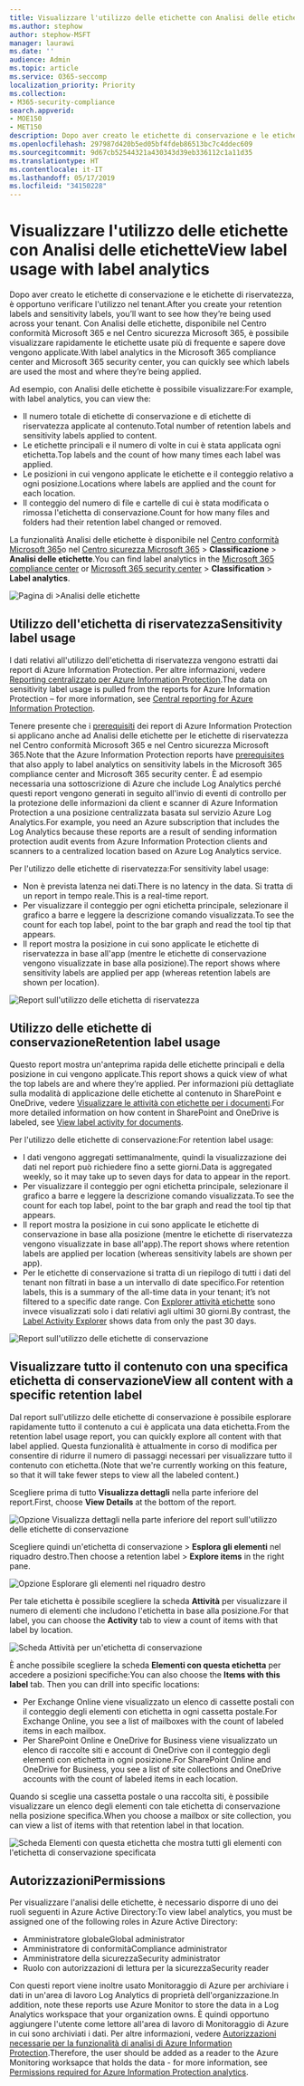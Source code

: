 ```yaml
---
title: Visualizzare l'utilizzo delle etichette con Analisi delle etichette
ms.author: stephow
author: stephow-MSFT
manager: laurawi
ms.date: ''
audience: Admin
ms.topic: article
ms.service: O365-seccomp
localization_priority: Priority
ms.collection:
- M365-security-compliance
search.appverid:
- MOE150
- MET150
description: Dopo aver creato le etichette di conservazione e le etichette di riservatezza, è opportuno verificare l'utilizzo nel tenant. Con Analisi delle etichette, disponibile nel Centro conformità Microsoft 365 e nel Centro sicurezza Microsoft 365, è possibile visualizzare rapidamente le etichette usate più di frequente e sapere dove vengono applicate.
ms.openlocfilehash: 297987d420b5ed05bf4fdeb86513bc7c4ddec609
ms.sourcegitcommit: 9d67cb52544321a430343d39eb336112c1a11d35
ms.translationtype: HT
ms.contentlocale: it-IT
ms.lasthandoff: 05/17/2019
ms.locfileid: "34150228"
---
```

# <a name="view-label-usage-with-label-analytics"></a><span data-ttu-id="3d7cc-104">Visualizzare l'utilizzo delle etichette con Analisi delle etichette</span><span class="sxs-lookup"><span data-stu-id="3d7cc-104">View label usage with label analytics</span></span>

<span data-ttu-id="3d7cc-105">Dopo aver creato le etichette di conservazione e le etichette di riservatezza, è opportuno verificare l'utilizzo nel tenant.</span><span class="sxs-lookup"><span data-stu-id="3d7cc-105">After you create your retention labels and sensitivity labels, you’ll want to see how they’re being used across your tenant.</span></span> <span data-ttu-id="3d7cc-106">Con Analisi delle etichette, disponibile nel Centro conformità Microsoft 365 e nel Centro sicurezza Microsoft 365, è possibile visualizzare rapidamente le etichette usate più di frequente e sapere dove vengono applicate.</span><span class="sxs-lookup"><span data-stu-id="3d7cc-106">With label analytics in the Microsoft 365 compliance center and Microsoft 365 security center, you can quickly see which labels are used the most and where they’re being applied.</span></span>

<span data-ttu-id="3d7cc-107">Ad esempio, con Analisi delle etichette è possibile visualizzare:</span><span class="sxs-lookup"><span data-stu-id="3d7cc-107">For example, with label analytics, you can view the:</span></span>

- <span data-ttu-id="3d7cc-108">Il numero totale di etichette di conservazione e di etichette di riservatezza applicate al contenuto.</span><span class="sxs-lookup"><span data-stu-id="3d7cc-108">Total number of retention labels and sensitivity labels applied to content.</span></span>
- <span data-ttu-id="3d7cc-109">Le etichette principali e il numero di volte in cui è stata applicata ogni etichetta.</span><span class="sxs-lookup"><span data-stu-id="3d7cc-109">Top labels and the count of how many times each label was applied.</span></span>
- <span data-ttu-id="3d7cc-110">Le posizioni in cui vengono applicate le etichette e il conteggio relativo a ogni posizione.</span><span class="sxs-lookup"><span data-stu-id="3d7cc-110">Locations where labels are applied and the count for each location.</span></span>
- <span data-ttu-id="3d7cc-111">Il conteggio del numero di file e cartelle di cui è stata modificata o rimossa l'etichetta di conservazione.</span><span class="sxs-lookup"><span data-stu-id="3d7cc-111">Count for how many files and folders had their retention label changed or removed.</span></span>

<span data-ttu-id="3d7cc-112">La funzionalità Analisi delle etichette è disponibile nel [Centro conformità Microsoft 365](https://compliance.microsoft.com/labelanalytics)o nel [Centro sicurezza Microsoft 365](https://security.microsoft.com/labelanalytics) > **Classificazione** > **Analisi delle etichette**.</span><span class="sxs-lookup"><span data-stu-id="3d7cc-112">You can find label analytics in the [Microsoft 365 compliance center](https://compliance.microsoft.com/labelanalytics) or [Microsoft 365 security center](https://security.microsoft.com/labelanalytics) > **Classification** > **Label analytics**.</span></span>

![Pagina di >Analisi delle etichette](media/label-analytics-page.png)

## <a name="sensitivity-label-usage"></a><span data-ttu-id="3d7cc-114">Utilizzo dell'etichetta di riservatezza</span><span class="sxs-lookup"><span data-stu-id="3d7cc-114">Sensitivity label usage</span></span>

<span data-ttu-id="3d7cc-115">I dati relativi all'utilizzo dell'etichetta di riservatezza vengono estratti dai report di Azure Information Protection. Per altre informazioni, vedere [Reporting centralizzato per Azure Information Protection](https://docs.microsoft.com/it-IT/azure/information-protection/reports-aip).</span><span class="sxs-lookup"><span data-stu-id="3d7cc-115">The data on sensitivity label usage is pulled from the reports for Azure Information Protection – for more information, see [Central reporting for Azure Information Protection](https://docs.microsoft.com/en-us/azure/information-protection/reports-aip).</span></span>

<span data-ttu-id="3d7cc-116">Tenere presente che i [prerequisiti](https://docs.microsoft.com/it-IT/azure/information-protection/reports-aip#prerequisites-for-azure-information-protection-analytics) dei report di Azure Information Protection si applicano anche ad Analisi delle etichette per le etichette di riservatezza nel Centro conformità Microsoft 365 e nel Centro sicurezza Microsoft 365.</span><span class="sxs-lookup"><span data-stu-id="3d7cc-116">Note that the Azure Information Protection reports have [prerequisites](https://docs.microsoft.com/en-us/azure/information-protection/reports-aip#prerequisites-for-azure-information-protection-analytics) that also apply to label analytics on sensitivity labels in the Microsoft 365 compliance center and Microsoft 365 security center.</span></span> <span data-ttu-id="3d7cc-117">È ad esempio necessaria una sottoscrizione di Azure che include Log Analytics perché questi report vengono generati in seguito all'invio di eventi di controllo per la protezione delle informazioni da client e scanner di Azure Information Protection a una posizione centralizzata basata sul servizio Azure Log Analytics.</span><span class="sxs-lookup"><span data-stu-id="3d7cc-117">For example, you need an Azure subscription that includes the Log Analytics because these reports are a result of sending information protection audit events from Azure Information Protection clients and scanners to a centralized location based on Azure Log Analytics service.</span></span>

<span data-ttu-id="3d7cc-118">Per l'utilizzo delle etichette di riservatezza:</span><span class="sxs-lookup"><span data-stu-id="3d7cc-118">For sensitivity label usage:</span></span>

- <span data-ttu-id="3d7cc-119">Non è prevista latenza nei dati.</span><span class="sxs-lookup"><span data-stu-id="3d7cc-119">There is no latency in the data.</span></span> <span data-ttu-id="3d7cc-120">Si tratta di un report in tempo reale.</span><span class="sxs-lookup"><span data-stu-id="3d7cc-120">This is a real-time report.</span></span>
- <span data-ttu-id="3d7cc-121">Per visualizzare il conteggio per ogni etichetta principale, selezionare il grafico a barre e leggere la descrizione comando visualizzata.</span><span class="sxs-lookup"><span data-stu-id="3d7cc-121">To see the count for each top label, point to the bar graph and read the tool tip that appears.</span></span>
- <span data-ttu-id="3d7cc-122">Il report mostra la posizione in cui sono applicate le etichette di riservatezza in base all'app (mentre le etichette di conservazione vengono visualizzate in base alla posizione).</span><span class="sxs-lookup"><span data-stu-id="3d7cc-122">The report shows where sensitivity labels are applied per app (whereas retention labels are shown per location).</span></span>

![Report sull'utilizzo delle etichetta di riservatezza](media/sensitivity-label-usage-report.png)

## <a name="retention-label-usage"></a><span data-ttu-id="3d7cc-124">Utilizzo delle etichette di conservazione</span><span class="sxs-lookup"><span data-stu-id="3d7cc-124">Retention label usage</span></span>

<span data-ttu-id="3d7cc-125">Questo report mostra un'anteprima rapida delle etichette principali e della posizione in cui vengono applicate.</span><span class="sxs-lookup"><span data-stu-id="3d7cc-125">This report shows a quick view of what the top labels are and where they’re applied.</span></span> <span data-ttu-id="3d7cc-126">Per informazioni più dettagliate sulla modalità di applicazione delle etichette al contenuto in SharePoint e OneDrive, vedere [Visualizzare le attività con etichette per i documenti](view-label-activity-for-documents.md).</span><span class="sxs-lookup"><span data-stu-id="3d7cc-126">For more detailed information on how content in SharePoint and OneDrive is labeled, see [View label activity for documents](view-label-activity-for-documents.md).</span></span>

<span data-ttu-id="3d7cc-127">Per l'utilizzo delle etichette di conservazione:</span><span class="sxs-lookup"><span data-stu-id="3d7cc-127">For retention label usage:</span></span>

- <span data-ttu-id="3d7cc-128">I dati vengono aggregati settimanalmente, quindi la visualizzazione dei dati nel report può richiedere fino a sette giorni.</span><span class="sxs-lookup"><span data-stu-id="3d7cc-128">Data is aggregated weekly, so it may take up to seven days for data to appear in the report.</span></span>
- <span data-ttu-id="3d7cc-129">Per visualizzare il conteggio per ogni etichetta principale, selezionare il grafico a barre e leggere la descrizione comando visualizzata.</span><span class="sxs-lookup"><span data-stu-id="3d7cc-129">To see the count for each top label, point to the bar graph and read the tool tip that appears.</span></span>
- <span data-ttu-id="3d7cc-130">Il report mostra la posizione in cui sono applicate le etichette di conservazione in base alla posizione (mentre le etichette di riservatezza vengono visualizzate in base all'app).</span><span class="sxs-lookup"><span data-stu-id="3d7cc-130">The report shows where retention labels are applied per location (whereas sensitivity labels are shown per app).</span></span>
- <span data-ttu-id="3d7cc-131">Per le etichette di conservazione si tratta di un riepilogo di tutti i dati del tenant non filtrati in base a un intervallo di date specifico.</span><span class="sxs-lookup"><span data-stu-id="3d7cc-131">For retention labels, this is a summary of the all-time data in your tenant; it’s not filtered to a specific date range.</span></span> <span data-ttu-id="3d7cc-132">Con [Explorer attività etichette](view-label-activity-for-documents.md) sono invece visualizzati solo i dati relativi agli ultimi 30 giorni.</span><span class="sxs-lookup"><span data-stu-id="3d7cc-132">By contrast, the [Label Activity Explorer](view-label-activity-for-documents.md) shows data from only the past 30 days.</span></span>

![Report sull'utilizzo delle etichette di conservazione](media/retention-label-usage-report.png)

## <a name="view-all-content-with-a-specific-retention-label"></a><span data-ttu-id="3d7cc-134">Visualizzare tutto il contenuto con una specifica etichetta di conservazione</span><span class="sxs-lookup"><span data-stu-id="3d7cc-134">View all content with a specific retention label</span></span>

<span data-ttu-id="3d7cc-135">Dal report sull'utilizzo delle etichette di conservazione è possibile esplorare rapidamente tutto il contenuto a cui è applicata una data etichetta.</span><span class="sxs-lookup"><span data-stu-id="3d7cc-135">From the retention label usage report, you can quickly explore all content with that label applied.</span></span> <span data-ttu-id="3d7cc-136">Questa funzionalità è attualmente in corso di modifica per consentire di ridurre il numero di passaggi necessari per visualizzare tutto il contenuto con etichetta.</span><span class="sxs-lookup"><span data-stu-id="3d7cc-136">(Note that we're currently working on this feature, so that it will take fewer steps to view all the labeled content.)</span></span>

<span data-ttu-id="3d7cc-137">Scegliere prima di tutto **Visualizza dettagli** nella parte inferiore del report.</span><span class="sxs-lookup"><span data-stu-id="3d7cc-137">First, choose **View Details** at the bottom of the report.</span></span>

![Opzione Visualizza dettagli nella parte inferiore del report sull'utilizzo delle etichette di conservazione](media/retention-label-usage-view-details.png)

<span data-ttu-id="3d7cc-139">Scegliere quindi un'etichetta di conservazione > **Esplora gli elementi** nel riquadro destro.</span><span class="sxs-lookup"><span data-stu-id="3d7cc-139">Then choose a retention label > **Explore items** in the right pane.</span></span>

![Opzione Esplorare gli elementi nel riquadro destro](media/retention-label-usage-explore-items.png)

<span data-ttu-id="3d7cc-141">Per tale etichetta è possibile scegliere la scheda **Attività** per visualizzare il numero di elementi che includono l'etichetta in base alla posizione.</span><span class="sxs-lookup"><span data-stu-id="3d7cc-141">For that label, you can choose the **Activity** tab to view a count of items with that label by location.</span></span>

![Scheda Attività per un'etichetta di conservazione](media/retention-label-usage-activity-tab.png)

<span data-ttu-id="3d7cc-143">È anche possibile scegliere la scheda **Elementi con questa etichetta** per accedere a posizioni specifiche:</span><span class="sxs-lookup"><span data-stu-id="3d7cc-143">You can also choose the **Items with this label** tab. Then you can drill into specific locations:</span></span>

- <span data-ttu-id="3d7cc-144">Per Exchange Online viene visualizzato un elenco di cassette postali con il conteggio degli elementi con etichetta in ogni cassetta postale.</span><span class="sxs-lookup"><span data-stu-id="3d7cc-144">For Exchange Online, you see a list of mailboxes with the count of labeled items in each mailbox.</span></span>
- <span data-ttu-id="3d7cc-145">Per SharePoint Online e OneDrive for Business viene visualizzato un elenco di raccolte siti e account di OneDrive con il conteggio degli elementi con etichetta in ogni posizione.</span><span class="sxs-lookup"><span data-stu-id="3d7cc-145">For SharePoint Online and OneDrive for Business, you see a list of site collections and OneDrive accounts with the count of labeled items in each location.</span></span>

<span data-ttu-id="3d7cc-146">Quando si sceglie una cassetta postale o una raccolta siti, è possibile visualizzare un elenco degli elementi con tale etichetta di conservazione nella posizione specifica.</span><span class="sxs-lookup"><span data-stu-id="3d7cc-146">When you choose a mailbox or site collection, you can view a list of items with that retention label in that location.</span></span>

![Scheda Elementi con questa etichetta che mostra tutti gli elementi con l'etichetta di conservazione specificata](media/retention-label-usage-content-explorer.png)

## <a name="permissions"></a><span data-ttu-id="3d7cc-148">Autorizzazioni</span><span class="sxs-lookup"><span data-stu-id="3d7cc-148">Permissions</span></span>

<span data-ttu-id="3d7cc-149">Per visualizzare l'analisi delle etichette, è necessario disporre di uno dei ruoli seguenti in Azure Active Directory:</span><span class="sxs-lookup"><span data-stu-id="3d7cc-149">To view label analytics, you must be assigned one of the following roles in Azure Active Directory:</span></span>

- <span data-ttu-id="3d7cc-150">Amministratore globale</span><span class="sxs-lookup"><span data-stu-id="3d7cc-150">Global administrator</span></span>
- <span data-ttu-id="3d7cc-151">Amministratore di conformità</span><span class="sxs-lookup"><span data-stu-id="3d7cc-151">Compliance administrator</span></span>
- <span data-ttu-id="3d7cc-152">Amministratore della sicurezza</span><span class="sxs-lookup"><span data-stu-id="3d7cc-152">Security administrator</span></span>
- <span data-ttu-id="3d7cc-153">Ruolo con autorizzazioni di lettura per la sicurezza</span><span class="sxs-lookup"><span data-stu-id="3d7cc-153">Security reader</span></span>

<span data-ttu-id="3d7cc-154">Con questi report viene inoltre usato Monitoraggio di Azure per archiviare i dati in un'area di lavoro Log Analytics di proprietà dell'organizzazione.</span><span class="sxs-lookup"><span data-stu-id="3d7cc-154">In addition, note these reports use Azure Monitor to store the data in a Log Analytics workspace that your organization owns.</span></span> <span data-ttu-id="3d7cc-155">È quindi opportuno aggiungere l'utente come lettore all'area di lavoro di Monitoraggio di Azure in cui sono archiviati i dati. Per altre informazioni, vedere [Autorizzazioni necessarie per la funzionalità di analisi di Azure Information Protection](https://docs.microsoft.com/it-IT/azure/information-protection/reports-aip#permissions-required-for-azure-information-protection-analytics).</span><span class="sxs-lookup"><span data-stu-id="3d7cc-155">Therefore, the user should be added as a reader to the Azure Monitoring worksapce that holds the data - for more information, see [Permissions required for Azure Information Protection analytics](https://docs.microsoft.com/en-us/azure/information-protection/reports-aip#permissions-required-for-azure-information-protection-analytics).</span></span>

